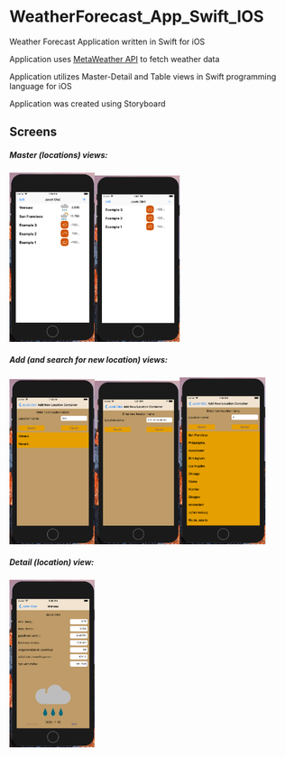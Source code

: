 # WeatherForecast_App_Swift_IOS
Weather Forecast Application written in Swift for iOS

Application uses [MetaWeather API](https://www.metaweather.com/api/) to fetch weather data

Application utilizes Master-Detail and Table views in Swift programming language for iOS

Application was created using Storyboard

## Screens

##### Master (locations) views:

<img src="./screens/Screen_master_1.png" width="30%"><img src="./screens/Screen_master_2.png" width="30%">

##### Add (and search for new location) views:

<img src="./screens/Screen_add_2.png" width="30%"><img src="./screens/Screen_add_3.png" width="30%"><img src="./screens/Screen_add_1.png" width="30%">

##### Detail (location) view:

<img src="./screens/Screen_detail_1.png" width="30%">